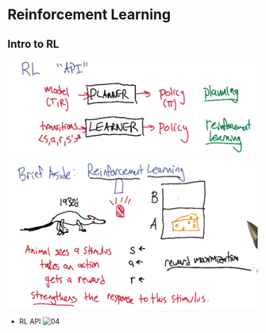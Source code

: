 # Reinforcement Learning
## Intro to RL
![02](https://raw.githubusercontent.com/suereey/ML7641_Fall2021_StudyNotes/main/Screenshot/RL1_RL2/02.PNG)
![03](https://raw.githubusercontent.com/suereey/ML7641_Fall2021_StudyNotes/main/Screenshot/RL1_RL2/03.PNG)
- RL API
![04]()